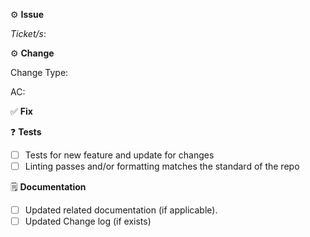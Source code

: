 :gear: **Issue**

*Ticket/s*:   

:gear: **Change** 

<!-- Why the change? Please reference the ticket and AC if it exists -->
<!-- Include type of change; bug fix, new feature, breaking change, documentation, security -->
Change Type: 

AC:

:white_check_mark: **Fix**

<!-- How did you fix the issue? -->

:question: **Tests**

<!-- Enumerate what you tested here. We 💖 screenshots and issue specific tests! -->

- [ ] Tests for new feature and update for changes
- [ ] Linting passes and/or formatting matches the standard of the repo

🗒️ **Documentation**

<!-- Did you update related documentation -->

- [ ] Updated related documentation (if applicable).
- [ ] Updated Change log (if exists)
